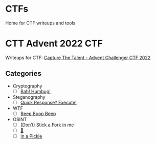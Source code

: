 # CTFs
Home for CTF writeups and tools
# CTT Advent 2022 CTF

Writeups for CTF: [Capture The Talent - Advent Challenger CTF 2022](http://advent.capturethetalent.co.uk/)

## Categories

- Cryptography
   - [ ] [Bah! Humbug!](<link_to_writeup>)
   
- Steganography
   - [ ] [Quick Response? Execute!](<link_to_writeup>)
     
- WTF
   - [ ] [Beep Boop Beep](<link_to_writeup>)
  
- OSINT
   - [ ] [(Don’t) Stick a Fork in me](<link_to_writeup>)
   - [ ] [🔬](<link_to_writeup>)
   - [ ] [In a Pickle](<link_to_writeup>)
